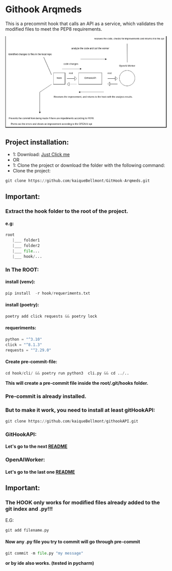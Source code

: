 # Githook Arqmeds
This is a precommit hook that calls an API as a service, which validates the modified files to meet the 
PEP8 requirements.

![Texto alternativo](hook/diagram.png)


## Project installation:
- 1: Download: [Just Click me](https://github.com/kaiqueBellmont/arqmeds_git_hook/archive/refs/heads/master.zip)
- OR
- 1: Clone the project or download the folder with the following command:
- Clone the project:

```python
git clone https://github.com/kaiqueBellmont/GitHook-Arqmeds.git
```
## Important:
### Extract the hook folder to the root of the project.
#### e.g:
```python
root 
   |___ folder1
   |___ folder2
   |___ file...
   |___ hook/...
```
### In The ROOT:
#### install (venv):
```python
pip install  -r hook/requeriments.txt
```
#### install (poetry):
```python
poetry add click requests && poetry lock
```

#### requeriments:

```python
python = "^3.10"
click = "^8.1.3"
requests = "^2.29.0"
```

#### Create pre-commit-file: 
```python
cd hook/cli/ && poetry run python3  cli.py && cd ../..
```
**This will create a pre-commit file inside the root/.git/hooks folder.**

### Pre-commit is already installed.
### But to make it work, you need to install at least gitHookAPI:
```python
git clone https://github.com/kaiqueBellmont/githookAPI.git
```
### GitHookAPI:
#### Let's go to the next [README](https://github.com/kaiqueBellmont/githookAPI/blob/master/README.md)

### OpenAIWorker:
#### Let's go to the last one [README](https://github.com/kaiqueBellmont/openAPIWorker/blob/master/README.md)

## Important:
### The HOOK only works for modified files already added to the git index and .py!!!
E.G:
```python
git add filename.py 
```
#### Now any .py file you try to commit will go through pre-commit
```python
git commit -m file.py "my message"
```

**or by ide also works. (tested in pycharm)**